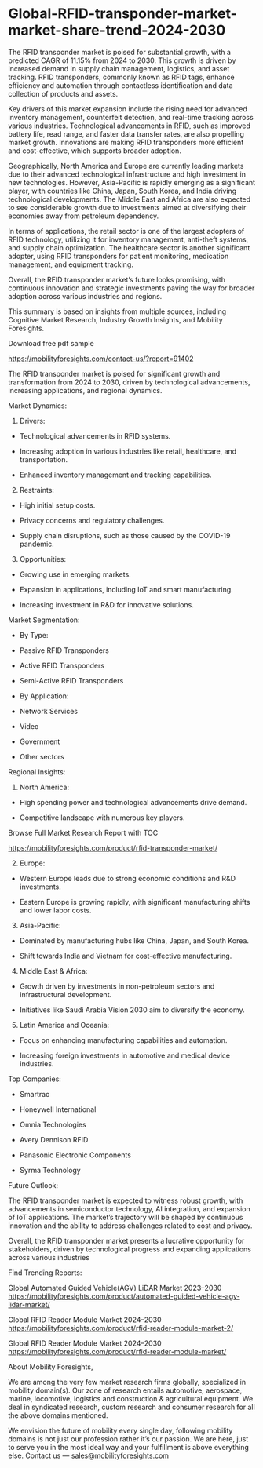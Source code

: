 # Global-RFID-transponder-market-market-share-trend-2024-2030
The RFID transponder market is poised for substantial growth, with a predicted CAGR of 11.15% from 2024 to 2030. This growth is driven by increased demand in supply chain management, logistics, and asset tracking. RFID transponders, commonly known as RFID tags, enhance efficiency and automation through contactless identification and data collection of products and assets.

Key drivers of this market expansion include the rising need for advanced inventory management, counterfeit detection, and real-time tracking across various industries. Technological advancements in RFID, such as improved battery life, read range, and faster data transfer rates, are also propelling market growth. Innovations are making RFID transponders more efficient and cost-effective, which supports broader adoption.

Geographically, North America and Europe are currently leading markets due to their advanced technological infrastructure and high investment in new technologies. However, Asia-Pacific is rapidly emerging as a significant player, with countries like China, Japan, South Korea, and India driving technological developments. The Middle East and Africa are also expected to see considerable growth due to investments aimed at diversifying their economies away from petroleum dependency.

In terms of applications, the retail sector is one of the largest adopters of RFID technology, utilizing it for inventory management, anti-theft systems, and supply chain optimization. The healthcare sector is another significant adopter, using RFID transponders for patient monitoring, medication management, and equipment tracking.

Overall, the RFID transponder market’s future looks promising, with continuous innovation and strategic investments paving the way for broader adoption across various industries and regions.

This summary is based on insights from multiple sources, including Cognitive Market Research, Industry Growth Insights, and Mobility Foresights.

Download free pdf sample

https://mobilityforesights.com/contact-us/?report=91402

The RFID transponder market is poised for significant growth and transformation from 2024 to 2030, driven by technological advancements, increasing applications, and regional dynamics.

Market Dynamics:

1. Drivers:

- Technological advancements in RFID systems.

- Increasing adoption in various industries like retail, healthcare, and transportation.

- Enhanced inventory management and tracking capabilities.

2. Restraints:

- High initial setup costs.

- Privacy concerns and regulatory challenges.

- Supply chain disruptions, such as those caused by the COVID-19 pandemic.

3. Opportunities:

- Growing use in emerging markets.

- Expansion in applications, including IoT and smart manufacturing.

- Increasing investment in R&D for innovative solutions.

Market Segmentation:

- By Type:

- Passive RFID Transponders

- Active RFID Transponders

- Semi-Active RFID Transponders

- By Application:

- Network Services

- Video

- Government

- Other sectors

Regional Insights:

1. North America:

- High spending power and technological advancements drive demand.

- Competitive landscape with numerous key players.

Browse Full Market Research Report with TOC

https://mobilityforesights.com/product/rfid-transponder-market/

2. Europe:

- Western Europe leads due to strong economic conditions and R&D investments.

- Eastern Europe is growing rapidly, with significant manufacturing shifts and lower labor costs.

3. Asia-Pacific:

- Dominated by manufacturing hubs like China, Japan, and South Korea.

- Shift towards India and Vietnam for cost-effective manufacturing.

4. Middle East & Africa:

- Growth driven by investments in non-petroleum sectors and infrastructural development.

- Initiatives like Saudi Arabia Vision 2030 aim to diversify the economy.

5. Latin America and Oceania:

- Focus on enhancing manufacturing capabilities and automation.

- Increasing foreign investments in automotive and medical device industries.

Top Companies:

- Smartrac

- Honeywell International

- Omnia Technologies

- Avery Dennison RFID

- Panasonic Electronic Components

- Syrma Technology

Future Outlook:

The RFID transponder market is expected to witness robust growth, with advancements in semiconductor technology, AI integration, and expansion of IoT applications. The market’s trajectory will be shaped by continuous innovation and the ability to address challenges related to cost and privacy.

Overall, the RFID transponder market presents a lucrative opportunity for stakeholders, driven by technological progress and expanding applications across various industries

Find Trending Reports:

Global Automated Guided Vehicle(AGV) LiDAR Market 2023–2030
https://mobilityforesights.com/product/automated-guided-vehicle-agv-lidar-market/

Global RFID Reader Module Market 2024–2030
https://mobilityforesights.com/product/rfid-reader-module-market-2/

Global RFID Reader Module Market 2024–2030
https://mobilityforesights.com/product/rfid-reader-module-market/

About Mobility Foresights,

We are among the very few market research firms globally, specialized in mobility domain(s). Our zone of research entails automotive, aerospace, marine, locomotive, logistics and construction & agricultural equipment. We deal in syndicated research, custom research and consumer research for all the above domains mentioned.

We envision the future of mobility every single day, following mobility domains is not just our profession rather it’s our passion. We are here, just to serve you in the most ideal way and your fulfillment is above everything else. Contact us — sales@mobilityforesights.com





